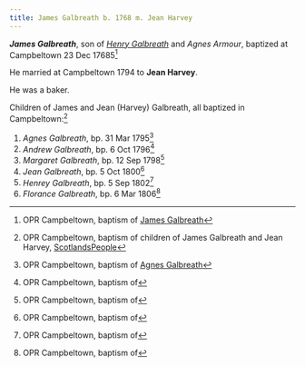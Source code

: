 ```yaml
---
title: James Galbreath b. 1768 m. Jean Harvey
---
```

***James Galbreath***, son of *[Henry Galbreath](galbreath-henry-1739.md)* and *Agnes Armour*, baptized at Campbeltown 23 Dec 17685[^james-birth]

He married at Campbeltown 1794 to **Jean Harvey**. 

He was a baker.

Children of James and Jean (Harvey) Galbreath, all baptized in Campbeltown:[^children]

1. *Agnes Galbreath*, bp. 31 Mar 1795[^agnes-birth]
2. *Andrew Galbreath*, bp. 6 Oct 1796[^andrew-birth]
3. *Margaret Galbreath*, bp. 12 Sep 1798[^margaret-birth]
4. *Jean Galbreath*, bp. 5 Oct 1800[^jean-birth]
5. *Henrey Galbreath*, bp. 5 Sep 1802[^henry-birth]
6. *Florance Galbreath*, bp. 6 Mar 1806[^florance-birth]

[^james-birth]: OPR Campbeltown, baptism of [James Galbreath](/sources/opr-campbeltown-births.md#1768-12-23-james-galbreath)

[^children]:  OPR Campbeltown, baptism of children of James Galbreath and Jean Harvey, [ScotlandsPeople](https://www.scotlandspeople.gov.uk/record-results?search_type=people&event=%28B%20OR%20C%20OR%20S%29&record_type%5B0%5D=opr_births&church_type=Old%20Parish%20Registers&dl_cat=church&dl_rec=church-births-baptisms&surname=galbreath&surname_so=exact&forename_so=starts&from_year=1790&to_year=1810&parent_names=james%20galbreath&parent_names_so=exact&parent_name_two=har&parent_name_two_so=starts&county=ARGYLL&record=Church%20of%20Scotland%20%28old%20parish%20registers%29%20Roman%20Catholic%20Church%20Other%20churches&rd_real_name%5B0%5D=CAMPBELTOWN%20%28LANDWARD%29%20OR%20CAMPBELTOWN%20%28BURGH%29%20OR%20CAMPBELTOWN&rd_display_name%5B0%5D=CAMPBELTOWN%20%28LANDWARD%29%7CCAMPBELTOWN%20%28BURGH%29%7CCAMPBELTOWN_CAMPBELTOWN&rd_label%5B0%5D=CAMPBELTOWN&rd_name%5B0%5D=CAMPBELTOWN%20%2ALANDWARD%2A%20OR%20CAMPBELTOWN%20%2ABURGH%2A%20OR%20CAMPBELTOWN&sort=asc&order=Date&field=year)


[^agnes-birth]: OPR Campbeltown, baptism of [Agnes Galbreath](/sources/opr-campbeltown-births.md#1795-03-31-agnes-galrbeath)

[^andrew-birth]: OPR Campbeltown, baptism of

[^margaret-birth]: OPR Campbeltown, baptism of

[^jean-birth]: OPR Campbeltown, baptism of

[^henry-birth]: OPR Campbeltown, baptism of

[^florance-birth]: OPR Campbeltown, baptism of
